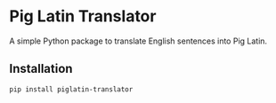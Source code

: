 # Pig Latin Translator

A simple Python package to translate English sentences into Pig Latin.

## Installation

```bash
pip install piglatin-translator
```
